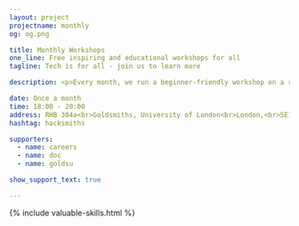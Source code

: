 ```yaml
---
layout: project
projectname: monthly
og: og.png

title: Monthly Workshops
one_line: Free inspiring and educational workshops for all
tagline: Tech is for all - join us to learn more

description: <p>Every month, we run a beginner-friendly workshop on a range of technical topics which aim to inspire you to build awesome projects. Each one is completely free and open to everyone, with no skill required at all - just bring your laptop.</p><p><b>12 October - Introduction to Web Design.</b> Never written a line of code before and want to learn how to build a website? We'll show you the tips and techniques to build your own portfolio website or blog.</p><p><b>16 November - Better Teamwork with Git.</b> Git provides a whole host of powerful team workflows. It’s useful for any kind of digital files you have - so come and learn the basics!</p><p><b>8 December - Generative Storytelling & Bots.</b> Learn about the semantics of language through building your own generative stories, and publish them through a Twitter bot.</p>

date: Once a month
time: 18:00 - 20:00
address: RHB 304a<br>Goldsmiths, University of London<br>London,<br>SE14 6AD
hashtag: hacksmiths

supporters:
  - name: careers
  - name: doc
  - name: goldsu

show_support_text: true

---
```


{% include valuable-skills.html %}
